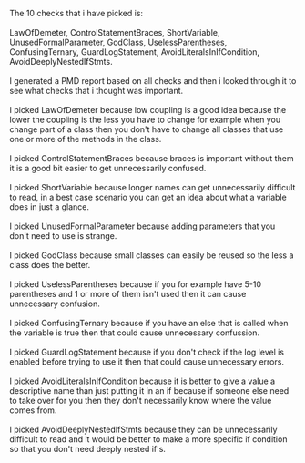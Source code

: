 The 10 checks that i have picked is:<br><br>
LawOfDemeter, ControlStatementBraces, ShortVariable, UnusedFormalParameter, GodClass, UselessParentheses, ConfusingTernary, GuardLogStatement, AvoidLiteralsInIfCondition, AvoidDeeplyNestedIfStmts.<br><br>
I generated a PMD report based on all checks and then i looked through it to see what checks that i thought was important.<br><br>
I picked LawOfDemeter because low coupling is a good idea because the lower the coupling is the less you have to change for example when you change part of a class then you don't have to change all classes that use one or more of the methods in the class.<br><br>
I picked ControlStatementBraces because braces is important without them it is a good bit easier to get unnecessarily confused.<br><br>
I picked ShortVariable because longer names can get unnecessarily difficult to read, in a best case scenario you can get an idea about what a variable does in just a glance.<br><br>
I picked UnusedFormalParameter because adding parameters that you don't need to use is strange.<br><br>
I picked GodClass because small classes can easily be reused so the less a class does the better.<br><br>
I picked UselessParentheses because if you for example have 5-10 parentheses and 1 or more of them isn't used then it can cause unnecessary confusion.<br><br>
I picked ConfusingTernary because if you have an else that is called when the variable is true then that could cause unnecessary confussion.<br><br>
I picked GuardLogStatement because if you don't check if the log level is enabled before trying to use it then that could cause unnecessary errors.<br><br>
I picked AvoidLiteralsInIfCondition because it is better to give a value a descriptive name than just putting it in an if because if someone else need to take over for you then they don't necessarily know where the value comes from.<br><br>
I picked AvoidDeeplyNestedIfStmts because they can be unnecessarily difficult to read and it would be better to make a more specific if condition so that you don't need deeply nested if's.
